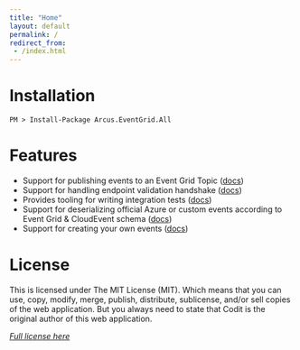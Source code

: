 ```yaml
---
title: "Home"
layout: default
permalink: /
redirect_from:
 - /index.html
---
```


# Installation

```shell
PM > Install-Package Arcus.EventGrid.All
```

# Features

- Support for publishing events to an Event Grid Topic ([docs](features/publishing-events))
- Support for handling endpoint validation handshake ([docs](features/endpoint-validation))
- Provides tooling for writing integration tests ([docs](features/running-integration-tests))
- Support for deserializing official Azure or custom events according to Event Grid & CloudEvent schema ([docs](features/deserializing-events))
- Support for creating your own events ([docs](features/create-custom-events))

# License
This is licensed under The MIT License (MIT). Which means that you can use, copy, modify, merge, publish, distribute, sublicense, and/or sell copies of the web application. But you always need to state that Codit is the original author of this web application.

*[Full license here](https://github.com/arcus-azure/arcus.eventgrid/blob/master/LICENSE)*
